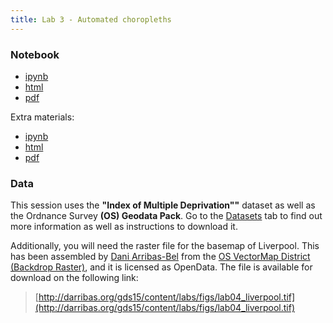 ```yaml
---
title: Lab 3 - Automated choropleths
---
```


### Notebook

- [ipynb](../content/labs/lab_03.ipynb)
- [html](../content/labs/lab_03.html)
- [pdf](../content/labs/lab_03.pdf)

Extra materials:

- [ipynb](../content/labs/lab_03_extras.ipynb)
- [html](../content/labs/lab_03_extras.html)
- [pdf](../content/labs/lab_03_extras.pdf)

### Data

This session uses the **"Index of Multiple Deprivation""** dataset as well as the Ordnance Survey **(OS) Geodata Pack**. Go to the [Datasets](../datasets.html) tab to find out more information as well as instructions to
download it.

Additionally, you will need the raster file for the basemap of Liverpool. This has been assembled by [Dani Arribas-Bel](http://darribas.org) from the [OS VectorMap District (Backdrop Raster)](https://www.ordnancesurvey.co.uk/business-and-government/products/vectormap-district.html), and it is licensed as OpenData. The file is available for download on the following link:

> [http://darribas.org/gds15/content/labs/figs/lab04_liverpool.tif](http://darribas.org/gds15/content/labs/figs/lab04_liverpool.tif)


